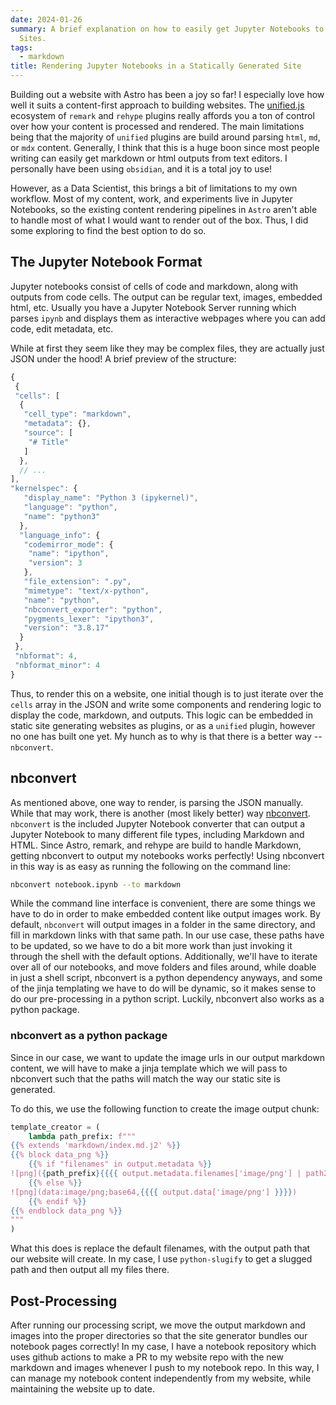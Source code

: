 ```yaml
---
date: 2024-01-26
summary: A brief explanation on how to easily get Jupyter Notebooks to render in Static
  Sites.
tags:
  - markdown
title: Rendering Jupyter Notebooks in a Statically Generated Site
---
```


Building out a website with Astro has been a joy so far! I especially love how well it suits a content-first approach to building websites. The [unified.js](https://unifiedjs.com/) ecosystem of `remark` and `rehype` plugins really affords you a ton of control over how your content is processed and rendered. The main limitations being that the majority of `unified` plugins are build around parsing `html`, `md`, or `mdx` content. Generally, I think that this is a huge boon since most people writing can easily get markdown or html outputs from text editors. I personally have been using `obsidian`, and it is a total joy to use!

However, as a Data Scientist, this brings a bit of limitations to my own workflow. Most of my content, work, and experiments live in Jupyter Notebooks, so the existing content rendering pipelines in `Astro` aren't able to handle most of what I would want to render out of the box. Thus, I did some exploring to find the best option to do so.

## The Jupyter Notebook Format

Jupyter notebooks consist of cells of code and markdown, along with outputs from code cells. The output can be regular text, images, embedded html, etc. Usually you have a Jupyter Notebook Server running which parses `ipynb` and displays them as interactive webpages where you can add code, edit metadata, etc.

While at first they seem like they may be complex files, they are actually just JSON under the hood!
A brief preview of the structure:

```js
{
 {
 "cells": [
  {
   "cell_type": "markdown",
   "metadata": {},
   "source": [
    "# Title"
   ]
  },
  // ...
],
"kernelspec": {
   "display_name": "Python 3 (ipykernel)",
   "language": "python",
   "name": "python3"
  },
  "language_info": {
   "codemirror_mode": {
    "name": "ipython",
    "version": 3
   },
   "file_extension": ".py",
   "mimetype": "text/x-python",
   "name": "python",
   "nbconvert_exporter": "python",
   "pygments_lexer": "ipython3",
   "version": "3.8.17"
  }
 },
 "nbformat": 4,
 "nbformat_minor": 4
}
```

Thus, to render this on a website, one initial though is to just iterate over the `cells` array in the JSON and write some components and rendering logic to display the code, markdown, and outputs. This logic can be embedded in static site generating websites as plugins, or as a `unified` plugin, however no one has built one yet. My hunch as to why is that there is a better way -- `nbconvert`.

## nbconvert

As mentioned above, one way to render, is parsing the JSON manually. While that may work, there is another (most likely better) way [nbconvert](https://nbconvert.readthedocs.io/en/latest/). `nbconvert` is the included Jupyter Notebook converter that can output a Jupyter Notebook to many different file types, including Markdown and HTML. Since Astro, remark, and rehype are build to handle Markdown, getting nbconvert to output my notebooks works perfectly! Using nbconvert in this way is as easy as running the following on the command line:

```sh
nbconvert notebook.ipynb --to markdown
```

While the command line interface is convenient, there are some things we have to do in order to make embedded content like output images work. By default, `nbconvert` will output images in a folder in the same directory, and fill in markdown links with that same path. In our use case, these paths have to be updated, so we have to do a bit more work than just invoking it through the shell with the default options. Additionally, we'll have to iterate over all of our notebooks, and move folders and files around, while doable in just a shell script, nbconvert is a python dependency anyways, and some of the jinja templating we have to do will be dynamic, so it makes sense to do our pre-processing in a python script. Luckily, nbconvert also works as a python package.

### nbconvert as a python package

Since in our case, we want to update the image urls in our output markdown content, we will have to make a jinja template which we will pass to nbconvert such that the paths will match the way our static site is generated.

To do this, we use the following function to create the image output chunk:

```python
template_creator = (
    lambda path_prefix: f"""
{{% extends 'markdown/index.md.j2' %}}
{{% block data_png %}}
    {{% if "filenames" in output.metadata %}}
![png]({path_prefix}{{{{ output.metadata.filenames['image/png'] | path2url }}}})
    {{% else %}}
![png](data:image/png;base64,{{{{ output.data['image/png'] }}}})
    {{% endif %}}
{{% endblock data_png %}}
"""
)
```

What this does is replace the default filenames, with the output path that our website will create. In my case, I use `python-slugify` to get a slugged path and then output all my files there.

## Post-Processing

After running our processing script, we move the output markdown and images into the proper directories so that the site generator bundles our notebook pages correctly! In my case, I have a notebook repository which uses github actions to make a PR to my website repo with the new markdown and images whenever I push to my notebook repo. In this way, I can manage my notebook content independently from my website, while maintaining the website up to date.
